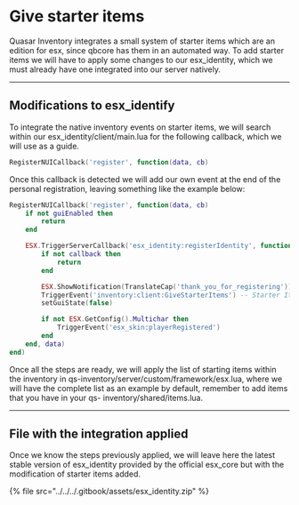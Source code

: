 # Give starter items

Quasar Inventory integrates a small system of starter items which are an edition for esx, since qbcore has them in an automated way. To add starter items we will have to apply some changes to our esx\_identity, which we must already have one integrated into our server natively.

***

## Modifications to esx\_identify <a href="#modifications-to-esx_identify" id="modifications-to-esx_identify"></a>

To integrate the native inventory events on starter items, we will search within our esx\_identity/client/main.lua for the following callback, which we will use as a guide.

```lua
RegisterNUICallback('register', function(data, cb)
```

Once this callback is detected we will add our own event at the end of the personal registration, leaving something like the example below:

```lua
RegisterNUICallback('register', function(data, cb)
    if not guiEnabled then
        return
    end

    ESX.TriggerServerCallback('esx_identity:registerIdentity', function(callback)
        if not callback then
            return
        end

        ESX.ShowNotification(TranslateCap('thank_you_for_registering'))
        TriggerEvent('inventory:client:GiveStarterItems') -- Starter Items
        setGuiState(false)

        if not ESX.GetConfig().Multichar then
            TriggerEvent('esx_skin:playerRegistered')
        end
    end, data)
end)
```

Once all the steps are ready, we will apply the list of starting items within the inventory in qs-inventory/server/custom/framework/esx.lua, where we will have the complete list as an example by default, remember to add items that you have in your qs- inventory/shared/items.lua.

***

## File with the integration applied <a href="#file-with-the-integration-applied" id="file-with-the-integration-applied"></a>

Once we know the steps previously applied, we will leave here the latest stable version of esx\_identity provided by the official esx\_core but with the modification of starter items added.

{% file src="../../../.gitbook/assets/esx_identity.zip" %}
